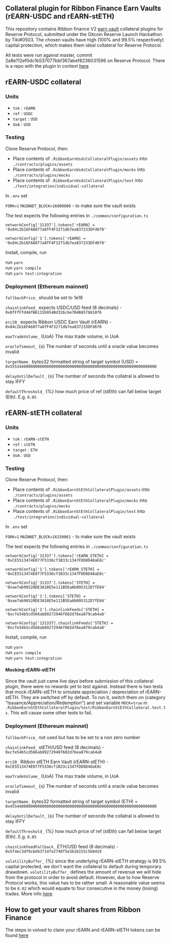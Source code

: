 ## Collateral plugin for Ribbon Finance Earn Vaults (rEARN-USDC and rEARN-stETH)

This repository contains Ribbon finance V2 [earn vault](https://docs.ribbon.finance/ribbon-earn/introduction-to-ribbon-earn) collateral plugins for Reserve Protocol, submitted under the Gitcoin Reserve Launch Hackathon by Tiki#0503. The chosen vaults have high (100% and 99.5% respectively) capital protection, which makes them ideal collateral for Reserve Protocol.

All tests were run against master, commit 2a8e112ef0dc1b537077bbf367abef8236031596 on Reserve Protocol. There is a repo with the plugin in context [here](https://github.com/tikisailor/ReserveProtocol/tree/feature/ribbon-earn-collateral)

## rEARN-USDC collateral

### Units
  
- `tok` : `rEARN`
- `ref` : `USDC`
- `target` : `USD`
- `UoA` : `USD`
  
### Testing

Clone Reserve Protocol, then: 
  
- Place contents of `.RibbonEarnUsdcCollateralPlugin/assets` into `./contracts/plugins/assets`
- Place contents of `.RibbonEarnUsdcCollateralPlugin/mocks` into `./contracts/plugins/mocks`
- Place contents of `.RibbonEarnUsdcCollateralPlugin/test` into `./test/integration/individual-collateral`
  
In `.env` set 
  
`FORK=1`
`MAINNET_BLOCK=16000000` - to make sure the vault exists

The test expects the following entries in `./common/configuration.ts`
  
`networkConfig['31337'].tokens['rEARN] = '0x84c2b16FA6877a8fF4F3271db7ea837233DFd6f0'` 
   
`networkConfig['1'].tokens['rEARN] = '0x84c2b16FA6877a8fF4F3271db7ea837233DFd6f0'`

Install, compile, run
  
run `yarn`  
run `yarn compile`  
run `yarn test:integration`  
  
### Deployment (Ethereum mainnet)
  
`fallbackPrice_` should be set to 1e18

`chainlinkFeed_` expects USDC/USD feed (8 decimals) - `0x8fFfFfd4AfB6115b954Bd326cbe7B4BA576818f6`

`erc20_` expects Ribbon USDC Earn Vault (rEARN) - `0x84c2b16FA6877a8fF4F3271db7ea837233DFd6f0`

`maxTradeVolume_` {UoA} The max trade volume, in UoA

`oracleTimeout_` {s} The number of seconds until a oracle value becomes invalid

`targetName_` bytes32 formatted string of target symbol (USD) = `0x5553440000000000000000000000000000000000000000000000000000000000`

`delayUntilDefault_` {s} The number of seconds the collatral is allowed to stay IFFY

`defaultThreshold_` {%} how much price of ref (stEth) can fall below target (Eth). E.g. `0.05`


## rEARN-stETH collateral

### Units

- `tok` : `rEARN-stETH`
- `ref` : `stETH`
- `target` : `ETH`
- `UoA` : `USD`

### Testing

Clone Reserve Protocol, then: 

- Place contents of `.RibbonEarnStEthCollateralPlugin/assets` into `./contracts/plugins/assets`
- Place contents of `.RibbonEarnStEthCollateralPlugin/mocks` into `./contracts/plugins/mocks`
- Place contents of `.RibbonEarnStEthCollateralPlugin/test` into `./test/integration/individual-collateral`

In `.env` set 

`FORK=1`
`MAINNET_BLOCK=16150061` - to make sure the vault exists

The test expects the following entries in `./common/configuration.ts`

`networkConfig['31337'].tokens['rEARN_STETH] = '0xCE5513474E077F5336cf1B33c1347FDD8D48aE8c'`
  
`networkConfig['1'].tokens['rEARN_STETH] = '0xCE5513474E077F5336cf1B33c1347FDD8D48aE8c'`
  
`networkConfig['31337'].tokens['STETH] = '0xae7ab96520DE3A18E5e111B5EaAb095312D7fE84'`
  
`networkConfig['1'].tokens['STETH] = '0xae7ab96520DE3A18E5e111B5EaAb095312D7fE84'`
  
`networkConfig['1'].chainlinkFeeds['STETH] = '0xcfe54b5cd566ab89272946f602d76ea879cab4a8'`
  
`networkConfig['131337].chainlinkFeeds['STETH] = '0xcfe54b5cd566ab89272946f602d76ea879cab4a8'`

Install, compile, run
  
run `yarn`  
run `yarn compile`  
run `yarn test:integration`  

#### Mocking rEARN-stETH

Since the vault just came live days before submission of this collateral plugin, there 
were no rewards yet to test against. Instead there is two tests that mock rEARN-stETH
to simulate appreciation / depreciation of rEARN-stETH. They are switched off by default.
To run it, switch them on (category "Issuance/Appreciation/Redemption") and set variable `MOCK=true` in 
`.RibbonEarnStEthCollateralPlugin/test/RibbonEarnStEthCollateral.test.ts`. This will
cause some other tests to fail.

### Deployment (Ethereum mainnet)

`fallbackPrice_` not used but has to be set to a non zero number

`chainlinkFeed_` stETH/USD feed (8 decimals) - `0xcfe54b5cd566ab89272946f602d76ea879cab4a8`

`erc20_` Ribbon stETH Earn Vault (rEARN-stETH) - `0xCE5513474E077F5336cf1B33c1347FDD8D48aE8c`

`maxTradeVolume_` {UoA} The max trade volume, in UoA

`oracleTimeout_` {s} The number of seconds until a oracle value becomes invalid

`targetName_` bytes32 formatted string of target symbol (ETH) = `0x4554480000000000000000000000000000000000000000000000000000000000`

`delayUntilDefault_` {s} The number of seconds the collatral is allowed to stay IFFY

`defaultThreshold_` {%} how much price of ref (stEth) can fall below target (Eth). E.g. `0.05`

`chainlinkFeedFallback_` ETH/USD feed (8 decimals) - `0x5f4ec3df9cbd43714fe2740f5e3616155c5b8419`

`volatilityBuffer_` {%} since the underlying rEARN-stETH strategy is 99.5% capital protected, 
we don't want the collateral to default during temporary drawdown. `volatilityBuffer_` defines 
the amount of revenue we will hide from the protocol in order to avoid default. However, due to 
how Reserve Protocol works, this value has to be rather small. A reasonable value seems to be `0.02` 
which would equate to four consecutive in the money (losing) trades. More info [here](https://github.com/reserve-protocol/protocol/blob/master/docs/collateral.md#revenue-hiding)

## How to get your vault shares from Ribbon Finance

The steps in volved to claim your rEARN and rEARN-stETH tokens can be found [here](https://docs.ribbon.finance/theta-vault/how-to-transfer-vault-positions)









